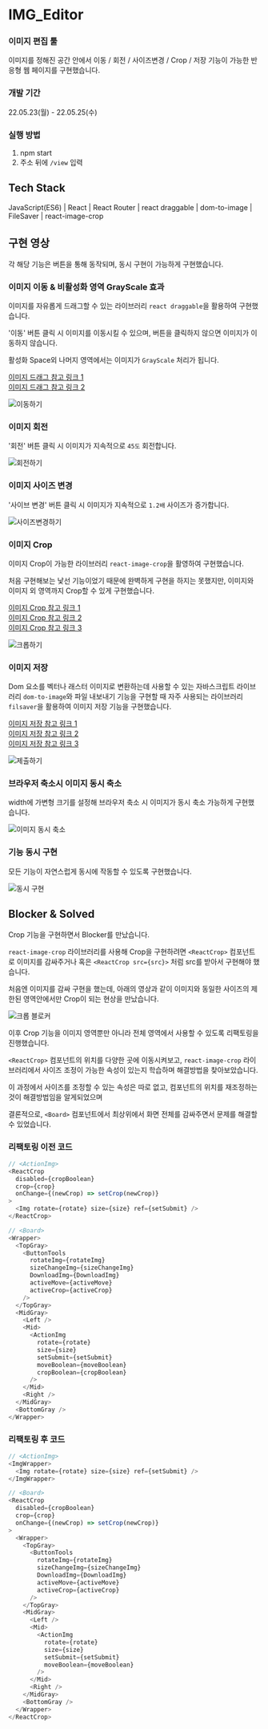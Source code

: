 # IMG_Editor

### 이미지 편집 툴

이미지를 정해진 공간 안에서 이동 / 회전 / 사이즈변경 / Crop / 저장 기능이 가능한 반응형 웹 페이지를 구현했습니다.

### 개발 기간

22.05.23(월) - 22.05.25(수)

### 실행 방법

1. npm start
2. 주소 뒤에 `/view` 입력

## Tech Stack

JavaScript(ES6) | React | React Router | react draggable | dom-to-image | FileSaver | react-image-crop

## 구현 영상

각 해당 기능은 버튼을 통해 동작되며, 동시 구현이 가능하게 구현했습니다.

### 이미지 이동 & 비활성화 영역 GrayScale 효과

이미지를 자유롭게 드래그할 수 있는 라이브러리 `react draggable`을 활용하여 구현했습니다.

'이동' 버튼 클릭 시 이미지를 이동시킬 수 있으며, 버튼을 클릭하지 않으면 이미지가 이동하지 않습니다.

활성화 Space외 나머지 영역에서는 이미지가 `GrayScale` 처리가 됩니다.

[이미지 드래그 참고 링크 1](https://www.npmjs.com/package/react-draggable) <br>
[이미지 드래그 참고 링크 2](https://wazacs.tistory.com/37)

![이동하기](https://user-images.githubusercontent.com/93597794/170236738-f0575f08-ba2e-46b3-9277-6325ecf41226.gif)

### 이미지 회전

'회전' 버튼 클릭 시 이미지가 지속적으로 `45도` 회전합니다.

![회전하기](https://user-images.githubusercontent.com/93597794/170236737-16f920c5-3f13-4b90-bce7-056cc8489ac1.gif)

### 이미지 사이즈 변경

'사이브 변경' 버튼 클릭 시 이미지가 지속적으로 `1.2배` 사이즈가 증가합니다.

![사이즈변경하기](https://user-images.githubusercontent.com/93597794/170236735-44aaf625-6a72-45f1-8b83-2af6326286de.gif)

### 이미지 Crop

이미지 Crop이 가능한 라이브러리 `react-image-crop`을 활영하여 구현했습니다.

처음 구현해보는 낯선 기능이었기 때문에 완벽하게 구현을 하지는 못했지만, 이미지와 이미지 외 영역까지 Crop할 수 있게 구현했습니다.

[이미지 Crop 참고 링크 1](https://www.npmjs.com/package/react-image-crop) <br>
[이미지 Crop 참고 링크 2](https://www.geeksforgeeks.org/how-to-crop-images-in-reactjs/) <br>
[이미지 Crop 참고 링크 3](https://codeamor.dev/react/2021-10-23/)

![크롭하기](https://user-images.githubusercontent.com/93597794/170236729-460de154-6dbc-4bec-ab6c-68439259dd67.gif)

### 이미지 저장

Dom 요소를 벡터나 래스터 이미지로 변환하는데 사용할 수 있는 자바스크립트 라이브러리 `dom-to-image`와 파일 내보내기 기능을 구현할 때 자주 사용되는 라이브러리 `filsaver`을 활용하여 이미지 저장 기능을 구현했습니다.

[이미지 저장 참고 링크 1](https://onlydev.tistory.com/75) <br>
[이미지 저장 참고 링크 2](https://intrepidgeeks.com/tutorial/generating-and-downloading-dom-to-image-images) <br>
[이미지 저장 참고 링크 3](https://www.npmjs.com/package/file-saver)

![제출하기](https://user-images.githubusercontent.com/93597794/170236725-7fe0773b-2c65-468e-824a-dd31f1b18a8d.gif)

### 브라우저 축소시 이미지 동시 축소

width에 가변형 크기를 설정해 브라우저 축소 시 이미지가 동시 축소 가능하게 구현했습니다.

![이미지 동시 축소](https://user-images.githubusercontent.com/93597794/170236718-8cea2983-4197-4719-a8c7-66179f08a280.gif)

### 기능 동시 구현

모든 기능이 자연스럽게 동시에 작동할 수 있도록 구현했습니다.

![동시 구현](https://user-images.githubusercontent.com/93597794/170236674-df5b17e9-d85c-4f15-b8af-2bdd49ad7eb4.gif)

## Blocker & Solved

Crop 기능을 구현하면서 Blocker를 만났습니다.

`react-image-crop` 라이브러리를 사용해 Crop을 구현하려면 `<ReactCrop>` 컴포넌트로 이미지를 감싸주거나 혹은 `<ReactCrop src={src}>` 처럼 src를 받아서 구현해야 했습니다.

처음엔 이미지를 감싸 구현을 했는데, 아래의 영상과 같이 이미지와 동일한 사이즈의 제한된 영역안에서만 Crop이 되는 현상을 만났습니다.

![크롭 블로커](https://user-images.githubusercontent.com/93597794/170253547-ce81f7a6-9d56-4d3d-b7c1-d6ec5c7e9263.gif)

이후 Crop 기능을 이미지 영역뿐만 아니라 전체 영역에서 사용할 수 있도록 리팩토링을 진행했습니다.

`<ReactCrop>` 컴포넌트의 위치를 다양한 곳에 이동시켜보고, `react-image-crop` 라이브러리에서 사이즈 조정이 가능한 속성이 있는지 학습하며 해결방법을 찾아보았습니다.

이 과정에서 사이즈를 조정할 수 있는 속성은 따로 없고, 컴포넌트의 위치를 재조정하는 것이 해결방법임을 알게되었으며

결론적으로, `<Board>` 컴포넌트에서 최상위에서 화면 전체를 감싸주면서 문제를 해결할 수 있었습니다.

### 리팩토링 이전 코드

```javascript
// <ActionImg>
<ReactCrop
  disabled={cropBoolean}
  crop={crop}
  onChange={(newCrop) => setCrop(newCrop)}
>
  <Img rotate={rotate} size={size} ref={setSubmit} />
</ReactCrop>

// <Board>
<Wrapper>
  <TopGray>
    <ButtonTools
      rotateImg={rotateImg}
      sizeChangeImg={sizeChangeImg}
      DownloadImg={DownloadImg}
      activeMove={activeMove}
      activeCrop={activeCrop}
    />
  </TopGray>
  <MidGray>
    <Left />
    <Mid>
      <ActionImg
        rotate={rotate}
        size={size}
        setSubmit={setSubmit}
        moveBoolean={moveBoolean}
        cropBoolean={cropBoolean}
      />
    </Mid>
    <Right />
  </MidGray>
  <BottomGray />
</Wrapper>
```

### 리팩토링 후 코드

```javascript
// <ActionImg>
<ImgWrapper>
  <Img rotate={rotate} size={size} ref={setSubmit} />
</ImgWrapper>

// <Board>
<ReactCrop
  disabled={cropBoolean}
  crop={crop}
  onChange={(newCrop) => setCrop(newCrop)}
>
  <Wrapper>
    <TopGray>
      <ButtonTools
        rotateImg={rotateImg}
        sizeChangeImg={sizeChangeImg}
        DownloadImg={DownloadImg}
        activeMove={activeMove}
        activeCrop={activeCrop}
      />
    </TopGray>
    <MidGray>
      <Left />
      <Mid>
        <ActionImg
          rotate={rotate}
          size={size}
          setSubmit={setSubmit}
          moveBoolean={moveBoolean}
        />
      </Mid>
      <Right />
    </MidGray>
    <BottomGray />
  </Wrapper>
</ReactCrop>
```
